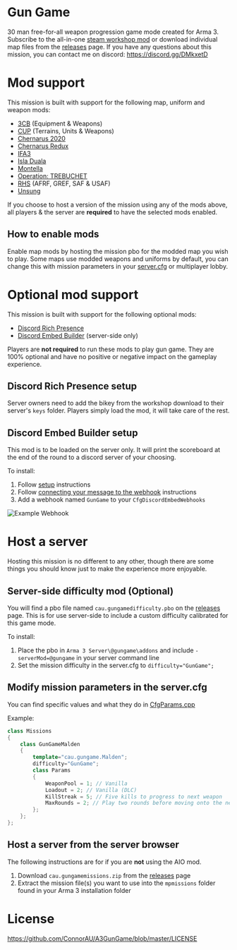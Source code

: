 # Gun Game
30 man free-for-all weapon progression game mode created for Arma 3.
Subscribe to the all-in-one [steam workshop mod](https://steamcommunity.com/sharedfiles/filedetails/?id=1641133934) or download individual map files from the [releases](https://github.com/ConnorAU/A3GunGame/releases) page.
If you have any questions about this mission, you can contact me on discord: https://discord.gg/DMkxetD

# Mod support
This mission is built with support for the following map, uniform and weapon mods:
- [3CB](https://steamcommunity.com/workshop/filedetails/?id=909680404) (Equipment & Weapons)
- [CUP](https://steamcommunity.com/workshop/filedetails/?id=583575232) (Terrains, Units & Weapons)
- [Chernarus 2020](https://steamcommunity.com/sharedfiles/filedetails/?id=1981964169)
- [Chernarus Redux](https://steamcommunity.com/sharedfiles/filedetails/?id=1128256978)
- [IFA3](https://steamcommunity.com/workshop/filedetails/?id=660460283)
- [Isla Duala](https://steamcommunity.com/workshop/filedetails/?id=714149065)
- [Montella](https://steamcommunity.com/workshop/filedetails/?id=1562904329)
- [Operation: TREBUCHET](https://steamcommunity.com/workshop/filedetails/?id=769440155)
- [RHS](https://steamcommunity.com/workshop/filedetails/?id=843770737) (AFRF, GREF, SAF & USAF)
- [Unsung](https://steamcommunity.com/workshop/filedetails/?id=943001311)

If you choose to host a version of the mission using any of the mods above, all players & the server are **required** to have the selected mods enabled.

## How to enable mods
Enable map mods by hosting the mission pbo for the modded map you wish to play.
Some maps use modded weapons and uniforms by default, you can change this with mission parameters in your [server.cfg](https://github.com/ConnorAU/A3GunGame#modify-mission-parameters-in-the-servercfg) or multiplayer lobby.

# Optional mod support
This mission is built with support for the following optional mods:
- [Discord Rich Presence](https://steamcommunity.com/sharedfiles/filedetails/?id=1493485159)
- [Discord Embed Builder](https://github.com/ConnorAU/SQFDiscordEmbedBuilder) (server-side only)

Players are **not required** to run these mods to play gun game. They are 100% optional and have no positive or negative impact on the gameplay experience.

## Discord Rich Presence setup
Server owners need to add the bikey from the workshop download to their server's `keys` folder.
Players simply load the mod, it will take care of the rest.

## Discord Embed Builder setup
This mod is to be loaded on the server only. It will print the scoreboard at the end of the round to a discord server of your choosing.

To install:
1. Follow [setup](https://github.com/ConnorAU/SQFDiscordEmbedBuilder#setup) instructions
2. Follow [connecting your message to the webhook](https://github.com/ConnorAU/SQFDiscordEmbedBuilder#connecting-your-message-to-the-webhook) instructions
3. Add a webhook named `GunGame` to your `CfgDiscordEmbedWebhooks`

![Example Webhook](https://i.imgur.com/KxZ5rnB.png)

# Host a server
Hosting this mission is no different to any other, though there are some things you should know just to make the experience more enjoyable.

## Server-side difficulty mod (Optional)
You will find a pbo file named `cau.gungamedifficulty.pbo` on the [releases](https://github.com/ConnorAU/A3GunGame/releases) page. This is for use server-side to include a custom difficulty calibrated for this game mode.

To install:
1. Place the pbo in `Arma 3 Server\@gungame\addons` and include `-serverMod=@gungame` in your server command line
2. Set the mission difficulty in the server.cfg to `difficulty="GunGame";`

## Modify mission parameters in the server.cfg
You can find specific values and what they do in [CfgParams.cpp](https://github.com/ConnorAU/A3GunGame/blob/master/mission/functions/CfgParams.cpp)

Example:
```cpp
class Missions
{
    class GunGameMalden
    {
        template="cau.gungame.Malden";
        difficulty="GunGame";
        class Params
        {
            WeaponPool = 1; // Vanilla
            Loadout = 2; // Vanilla (DLC)
            KillStreak = 5; // Five kills to progress to next weapon
            MaxRounds = 2; // Play two rounds before moving onto the next mission in the rotation
        };
    };
};
```

## Host a server from the server browser
The following instructions are for if you are **not** using the AIO mod.

1. Download `cau.gungamemissions.zip` from the [releases](https://github.com/ConnorAU/A3GunGame/releases) page
2. Extract the mission file(s) you want to use into the `mpmissions` folder found in your Arma 3 installation folder

# License
https://github.com/ConnorAU/A3GunGame/blob/master/LICENSE

